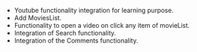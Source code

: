 - Youtube functionality integration for learning purpose.
- Add MoviesList.
- Functionality to open a video on click any item of movieList. 
- Integration of Search functionality.
- Integration of the Comments functionality.